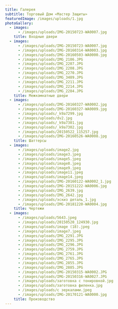 ```yaml
---
title: Галерея
subtitle: Торговый Дом «Мастер Защиты»
featuredImage: /images/uploads/1.jpg
photoGallery:
  - images:
      - /images/uploads/IMG-20150723-WA0007.jpg
    title: Входные двери
  - images:
      - /images/uploads/IMG-20150723-WA0007.jpg
      - /images/uploads/IMG-20160314-WA0003.jpg
      - /images/uploads/IMG-20160503-WA0000.jpg
      - /images/uploads/IMG_2186.JPG
      - /images/uploads/IMG_2207.JPG
      - /images/uploads/IMG_2208.JPG
      - /images/uploads/IMG_2270.JPG
      - /images/uploads/IMG_3489.JPG
      - /images/uploads/IMG_2211.JPG
      - /images/uploads/IMG_2214.JPG
      - /images/uploads/IMG_2284.JPG
    title: Межкомнатные двери
  - images:
      - /images/uploads/IMG-20160327-WA0002.jpg
      - /images/uploads/IMG-20160327-WA0009.jpg
      - /images/uploads/_k9a7299.jpg
      - /images/uploads/dv2.jpg
      - /images/uploads/_k9a7301.jpg
      - /images/uploads/_k9a7302.jpg
      - /images/uploads/20150522_115257.jpg
      - /images/uploads/IMG-20160526-WA0008.jpg
    title: Шаттерсы
  - images:
      - /images/uploads/image2.jpg
      - /images/uploads/image3.jpeg
      - /images/uploads/image5.jpeg
      - /images/uploads/image8.jpeg
      - /images/uploads/image9.jpeg
      - /images/uploads/image11.jpeg
      - /images/uploads/image14.jpeg
      - /images/uploads/IMG-20160122-WA0002_1.jpg
      - /images/uploads/IMG-20151222-WA0006.jpg
      - /images/uploads/IMG_2639.jpg
      - /images/uploads/IMG_2642.jpg
      - /images/uploads/эскиз деталь_1.jpg
      - /images/uploads/IMG-20181220-WA0004.jpg
    title: Чертежи
  - images:
      - /images/uploads/5643.jpeg
      - /images/uploads/20150520_124930.jpg
      - /images/uploads/image (18).jpeg
      - /images/uploads/image7.jpeg
      - /images/uploads/IMG_2291.JPG
      - /images/uploads/IMG_2295.JPG
      - /images/uploads/IMG_2296.JPG
      - /images/uploads/IMG_2759.JPG
      - /images/uploads/IMG_2761.JPG
      - /images/uploads/IMG_2765.JPG
      - /images/uploads/IMG_2855.JPG
      - /images/uploads/IMG_2885.JPG
      - /images/uploads/IMG-20150315-WA0002.JPG
      - /images/uploads/IMG-20150316-WA0027.JPG
      - /images/uploads/заготовка с тонировкой.jpg
      - /images/uploads/заготовка филенка.jpg
      - /images/uploads/с зеркалами.jpeg
      - /images/uploads/IMG-20170121-WA0000.jpg
    title: Производство
---
```


